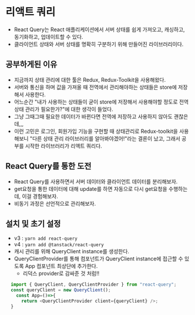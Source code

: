 # 리액트 쿼리 
- React Query는 React 애플리케이션에서 서버 상태를 쉽게 가져오고, 캐싱하고, 동기화하고, 업데이트할 수 있다. 
- 클라이언트 상태와 서버 상태를 명확히 구분하기 위해 만들어진 라이브러리이다. 


## 공부하게된 이유
- 지금까지 상태 관리에 대한 툴은 Redux, Redux-Toolkit을 사용해왔다. 
- 서버와 통신을 하며 값을 가져올 때 전역에서 관리해야하는 상태들은 store에 저장해서 사용한다. 
- 어느순간 "내가 사용하는 상태들이 굳이 store에 저장해서 사용해야할 정도로 전역 상태 관리가 필요한가?"에 대한 생각이 들었다. 
- 그냥 그때그때 필요한 데이터가 바뀐다면 전역에 저장하고 사용하지 않아도 괜찮은데,,, 
- 이런 고민은 로그인, 회원가입 기능을 구현할 때 상태관리로 Redux-toolkit을 사용해보니 "다른 상태 관리 라이브러리를 알아봐야겠어!"라는 결론이 났고, 그래서 공부를 시작한 라이브러리가 리액트 쿼리다. 

## React Query를 통한 도전
- React Query를 사용하면서 서버 데이터와 클라이언트 데이터를 분리해보자. 
- get요청을 통한 데이터에 대해 update를 하면 자동으로 다시 get요청을 수행하는데, 이걸 경험해보자. 
- 비동기 과정은 선언적으로 관리해보자. 

## 설치 및 초기 설정
- v3 : ```yarn add react-query```
- v4 : ```yarn add @tanstack/react-query```
- 캐시 관리를 위해 QueryClient instance를 생성한다. 
- QueryClientProvider를 통해 컴포넌트가 QueryClient instance에 접근할 수 있도록 App 컴포넌트 최상단에 추가한다. 
  - 리덕스 provider로 감싸준 것 처럼!!

```javaScript
  import { QueryClient, QueryClientProvider } from "react-query";
  const queryClient = new QueryClient();
    const App=()=>{
      return <QueryClientProvider client={queryClient} />;
  }
```
